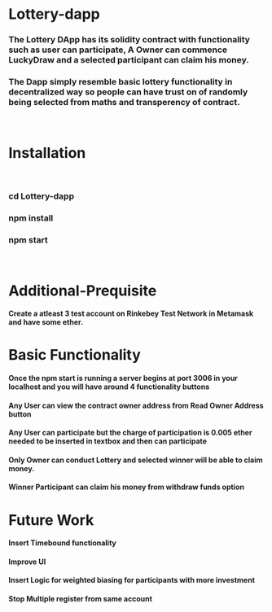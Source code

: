 # Lottery-dapp

<h3>
The Lottery DApp has its solidity contract with functionality such as user can participate, A Owner can commence LuckyDraw and a selected participant can claim his money.
</h3>
<h3>
The Dapp simply resemble basic lottery functionality in decentralized way so people can have trust on of randomly being selected from maths and transperency of contract.
</h3>
<br>

# Installation

<br>

<h3><b>cd Lottery-dapp<b></h3>

<h3><b>npm install<b></h3>

<h3><b>npm start<b></h3>
<br>
  
# Additional-Prequisite
<h4> Create a atleast 3 test account on Rinkebey Test Network in Metamask and have some ether.</h4>

# Basic Functionality
<h4>Once the npm start is running a server begins at port 3006 in your localhost and you will have around 4 functionality buttons</h4>
<h4>Any User can view the contract owner address from Read Owner Address button</h4>
<h4>Any User can participate but the charge of participation is 0.005 ether needed to be inserted in textbox and then can participate</h4>
<h4>Only Owner can conduct Lottery and selected winner will be able to claim money.</h4>
<h4>Winner Participant can claim his money from withdraw funds option</h4>

# Future Work
<h4>Insert Timebound functionality</h4>
<h4>Improve UI</h4>
<h4>Insert Logic for weighted biasing for participants with more investment</h4>
<h4>Stop Multiple register from same account</h4>
